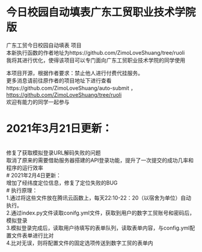 # 今日校园自动填表广东工贸职业技术学院版
广东工贸今日校园自动填表 项目 <br>
本新执行函数的作者地址为https://github.com/ZimoLoveShuang/tree/ruoli<br>
我将其进行优化，使得该项目可以专门面向广东工贸职业技术学院的同学使用<br>

本项目开源，根据作者要求：禁止他人进行付费代挂服务。<br>
更多消息请前往原作者的项目地址下进行查看https://github.com/ZimoLoveShuang/auto-submit ， https://github.com/ZimoLoveShuang/tree/ruoli <br>
欢迎有能力的同学一起参与 <br>

# 2021年3月21日更新：
<br>
修复了获取模拟登录URL解码失败的问题
<br>
取消了原来的需要借助服务器搭建的API登录功能，提升了一次提交的成功几率和程序的运行效率
<br>
# 2021年2月4日更新：
<br>
增加了经纬度定位信息，修复了定位失败的BUG
<br>
# 执行原理：
<br>
1.通过将这些文件放在腾讯云函数上，每天22:10-22：20（以宿舍为单位）自动执行。<br>
2.通过index.py文件读取conifg.yml文件，获取到用户的数字工贸账号和密码后，模拟登录<br>
3.模拟登录完成后，读取用户待填写的表单队列，读取表单内容，与config.yml配置文件表单进行比对<br>
4.比对无误，则将配置文件的固定选项传送到数字工贸的表单内<br>

